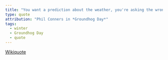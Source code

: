```yaml
---
title: "You want a prediction about the weather, you're asking the wrong Phil. I'll give you a winter prediction: It's gonna be cold, it's gonna be grey, and it's gonna last you for the rest of your life."
type: quote
attribution: "Phil Conners in *Groundhog Day*"
tags:
  - winter
  - Groundhog Day
  - quote
---
```

[Wikiquote](https://en.wikiquote.org/wiki/Groundhog_Day_(film))
